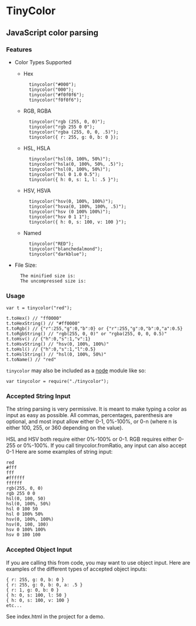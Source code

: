# TinyColor
## JavaScript color parsing

### Features
* Color Types Supported
    * Hex

            tinycolor("#000");
            tinycolor("000");
            tinycolor("#f0f0f6");
            tinycolor("f0f0f6");
    * RGB, RGBA

            tinycolor("rgb (255, 0, 0)");
            tinycolor("rgb 255 0 0");
            tinycolor("rgba (255, 0, 0, .5)");
            tinycolor({ r: 255, g: 0, b: 0 });
    * HSL, HSLA

            tinycolor("hsl(0, 100%, 50%)");
            tinycolor("hsla(0, 100%, 50%, .5)");
            tinycolor("hsl(0, 100%, 50%)");
            tinycolor("hsl 0 1.0 0.5");
            tinycolor({ h: 0, s: 1, l: .5 }");
    * HSV, HSVA

            tinycolor("hsv(0, 100%, 100%)");
            tinycolor("hsva(0, 100%, 100%, .5)");
            tinycolor("hsv (0 100% 100%)");
            tinycolor("hsv 0 1 1");
            tinycolor({ h: 0, s: 100, v: 100 }");
    * Named

            tinycolor("RED");
            tinycolor("blanchedalmond");
            tinycolor("darkblue");
* File Size:

        The minified size is:
        The uncompressed size is:
 
### Usage
    var t = tinycolor("red");
    
	t.toHex() // "ff0000"
	t.toHexString() // "#ff0000"
	t.toRgb() // {"r":255,"g":0,"b":0} or {"r":255,"g":0,"b":0,"a":0.5}
	t.toRgbString() // "rgb(255, 0, 0)" or "rgba(255, 0, 0, 0.5)"
    t.toHsv() // {"h":0,"s":1,"v":1}
	t.toHsvString() // "hsv(0, 100%, 100%)"
	t.toHsl() // {"h":0,"s":1,"l":0.5}
	t.toHslString() // "hsl(0, 100%, 50%)"
	t.toName() // "red"

`tinycolor` may also be included as a [node](http://nodejs.org/) module like so:

    var tinycolor = require("./tinycolor");
	
### Accepted String Input
The string parsing is very permissive.  It is meant to make typing a color as input as easy as possible.  All commas, percentages, parenthesis are optional, and most input allow either 0-1, 0%-100%, or 0-n (where n is either 100, 255, or 360 depending on the value). 

HSL and HSV both require either 0%-100% or 0-1.  RGB requires either 0-255 or 0%-100%.  If you call tinycolor.fromRatio, any input can also accept 0-1
Here are some examples of string input:

    red
    #fff
    fff
    #ffffff
    ffffff
    rgb(255, 0, 0)
    rgb 255 0 0
    hsl(0, 100, 50)
    hsl(0, 100%, 50%)
    hsl 0 100 50
    hsl 0 100% 50%
    hsv(0, 100%, 100%)
    hsv(0, 100, 100)
    hsv 0 100% 100%
    hsv 0 100 100
    
### Accepted Object Input
If you are calling this from code, you may want to use object input.  Here are examples of the different types of accepted object inputs:

    { r: 255, g: 0, b: 0 }
    { r: 255, g: 0, b: 0, a: .5 }
    { r: 1, g: 0, b: 0 }
    { h: 0, s: 100, l: 50 }
    { h: 0, s: 100, v: 100 }
    etc...

See index.html in the project for a demo.